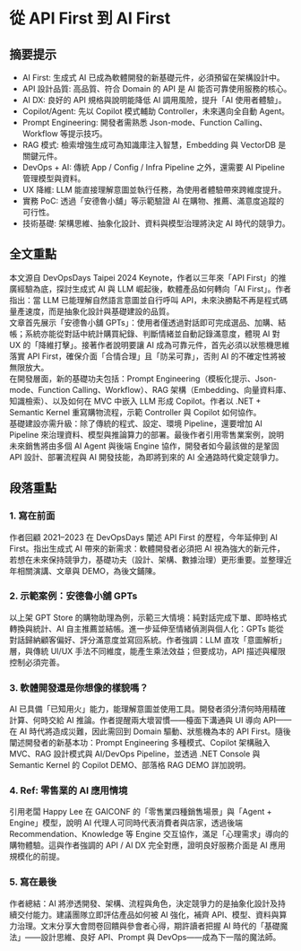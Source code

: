 # 從 API First 到 AI First

## 摘要提示
- AI First: 生成式 AI 已成為軟體開發的新基礎元件，必須預留在架構設計中。
- API 設計品質: 高品質、符合 Domain 的 API 是 AI 能否可靠使用服務的核心。
- AI DX: 良好的 API 規格與說明能降低 AI 調用風險，提升「AI 使用者體驗」。
- Copilot/Agent: 先以 Copilot 模式輔助 Controller，未來邁向全自動 Agent。
- Prompt Engineering: 開發者需熟悉 Json-mode、Function Calling、Workflow 等提示技巧。
- RAG 模式: 檢索增強生成可為知識庫注入智慧，Embedding 與 VectorDB 是關鍵元件。
- DevOps + AI: 傳統 App / Config / Infra Pipeline 之外，還需要 AI Pipeline 管理模型與資料。
- UX 降維: LLM 能直接理解意圖並執行任務，為使用者體驗帶來跨維度提升。
- 實務 PoC: 透過「安德魯小舖」等示範驗證 AI 在購物、推薦、滿意度追蹤的可行性。
- 技術基礎: 架構思維、抽象化設計、資料與模型治理將決定 AI 時代的競爭力。

## 全文重點
本文源自 DevOpsDays Taipei 2024 Keynote，作者以三年來「API First」的推廣經驗為底，探討生成式 AI 與 LLM 崛起後，軟體產品如何轉向「AI First」。作者指出：當 LLM 已能理解自然語言意圖並自行呼叫 API，未來決勝點不再是程式碼量產速度，而是抽象化設計與基礎建設的品質。  
文章首先展示「安德魯小舖 GPTs」：使用者僅透過對話即可完成選品、加購、結帳；系統亦能從對話中統計購買紀錄、判斷情緒並自動記錄滿意度，體現 AI 對 UX 的「降維打擊」。接著作者說明要讓 AI 成為可靠元件，首先必須以狀態機思維落實 API First，確保介面「合情合理」且「防呆可靠」，否則 AI 的不確定性將被無限放大。  
在開發層面，新的基礎功夫包括：Prompt Engineering（模板化提示、Json-mode、Function Calling、Workflow）、RAG 架構（Embedding、向量資料庫、知識檢索）、以及如何在 MVC 中嵌入 LLM 形成 Copilot。作者以 .NET + Semantic Kernel 重寫購物流程，示範 Controller 與 Copilot 如何協作。  
基礎建設亦需升級：除了傳統的程式、設定、環境 Pipeline，還要增加 AI Pipeline 來治理資料、模型與推論算力的部署。最後作者引用零售業案例，說明未來銷售將由多個 AI Agent 與後端 Engine 協作，開發者如今最該做的是鞏固 API 設計、部署流程與 AI 開發技能，為即將到來的 AI 全通路時代奠定競爭力。

## 段落重點
### 1. 寫在前面
作者回顧 2021–2023 在 DevOpsDays 闡述 API First 的歷程，今年延伸到 AI First。指出生成式 AI 帶來的新需求：軟體開發者必須把 AI 視為強大的新元件，若想在未來保持競爭力，基礎功夫（設計、架構、數據治理）更形重要。並整理近年相關演講、文章與 DEMO，為後文鋪陳。

### 2. 示範案例：安德魯小舖 GPTs
以上架 GPT Store 的購物助理為例，示範三大情境：純對話完成下單、即時格式轉換與統計、AI 自主推薦並結帳。進一步延伸至情緒偵測與個人化：GPTs 能從對話歸納顧客偏好、評分滿意度並寫回系統。作者強調：LLM 直攻「意圖解析」層，與傳統 UI/UX 手法不同維度，能產生乘法效益；但要成功，API 描述與權限控制必須完善。

### 3. 軟體開發還是你想像的樣貌嗎？
AI 已具備「已知用火」能力，能理解意圖並使用工具。開發者須分清何時用精確計算、何時交給 AI 推論。作者提醒兩大壞習慣——檯面下溝通與 UI 導向 API——在 AI 時代將造成災難，因此需回到 Domain 驅動、狀態機為本的 API First。隨後闡述開發者的新基本功：Prompt Engineering 多種模式、Copilot 架構融入 MVC、RAG 設計模式與 AI/DevOps Pipeline，並透過 .NET Console 與 Semantic Kernel 的 Copilot DEMO、部落格 RAG DEMO 詳加說明。

### 4. Ref: 零售業的 AI 應用情境
引用老闆 Happy Lee 在 GAICONF 的「零售業四種銷售場景」與「Agent + Engine」模型，說明 AI 代理人可同時代表消費者與店家，透過後端 Recommendation、Knowledge 等 Engine 交互協作，滿足「心理需求」導向的購物體驗。這與作者強調的 API / AI DX 完全對應，證明良好服務介面是 AI 應用規模化的前提。

### 5. 寫在最後
作者總結：AI 將滲透開發、架構、流程與角色，決定競爭力的是抽象化設計及持續交付能力。建議團隊立即評估產品如何被 AI 強化，補齊 API、模型、資料與算力治理。文末分享大會問卷回饋與參會者心得，期許讀者把握 AI 時代的「基礎魔法」——設計思維、良好 API、Prompt 與 DevOps——成為下一階的魔法師。